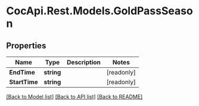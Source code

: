# CocApi.Rest.Models.GoldPassSeason

## Properties

Name | Type | Description | Notes
------------ | ------------- | ------------- | -------------
**EndTime** | **string** |  | [readonly] 
**StartTime** | **string** |  | [readonly] 

[[Back to Model list]](../../README.md#documentation-for-models) [[Back to API list]](../../README.md#documentation-for-api-endpoints) [[Back to README]](../../README.md)


